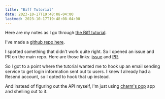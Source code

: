 ```yaml
---
title: "Biff Tutorial"
date: 2023-10-17T19:48:08-04:00
lastmod: 2023-10-17T19:48:08-04:00
---
```


Here are my notes as I go through [the Biff tutorial][1].

I've made a [github repo here][2].

I spotted something that didn't work quite right. So I opened an issue and PR on the main repo. Here
are those links: [issue][3] and [PR][4].

So I got to a point where the tutorial wanted me to hook up an email sending service to get login
information sent out to users. I knew I already had a Resend account, so I opted to hook that up
instead.

And instead of figuring out the API myself, I'm just using [charm's pop][5] app and shelling out to it.


[1]: https://biffweb.com/docs/tutorial/build-a-chat-app/
[2]: https://github.com/luandy64/biff-tutorial
[3]: https://github.com/jacobobryant/eelchat/issues/2
[4]: https://github.com/jacobobryant/eelchat/pull/3
[5]: https://github.com/charmbracelet/pop
